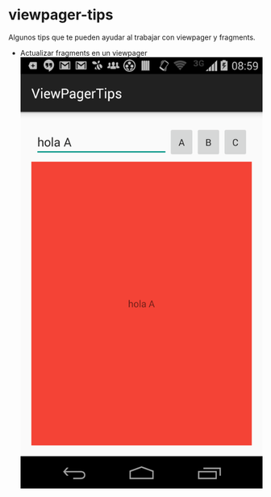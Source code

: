 # viewpager-tips
Algunos tips que te pueden ayudar al trabajar con viewpager y fragments.

* Actualizar fragments en un viewpager
[![Actualizar Fragment](https://github.com/emedinaa/viewpager-tips/blob/master/screenshot.png)](https://youtu.be/vCE9UtdyPmU)

